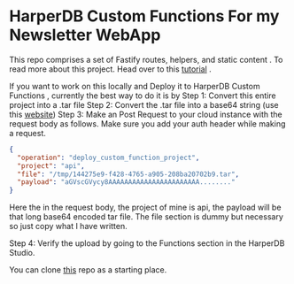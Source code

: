 # HarperDB Custom Functions For my Newsletter WebApp

This repo comprises a set of Fastify routes, helpers, and static content . To read more about this project. Head over to this [tutorial](blog.hrithwik.me/how-i-used-harperdb-custom-functions-to-build-a-web-app-for-my-newsletter) .

If you want to work on this locally and Deploy it to HarperDB Custom Functions , currently the best way to do it is by
Step 1: Convert this entire project into a .tar file
Step 2: Convert the .tar file into a base64 string (use this [website](https://www.base64encode.org/enc/tar/))
Step 3: Make an Post Request to your cloud instance with the request body as follows. Make sure you add your auth header while making a request.

```json
{
  "operation": "deploy_custom_function_project",
  "project": "api",
  "file": "/tmp/144275e9-f428-4765-a905-208ba20702b9.tar",
  "payload": "aGVscGVycy8AAAAAAAAAAAAAAAAAAAAAAA........"
}
```

Here the in the request body, the project of mine is api, the payload will be that long base64 encoded tar file. The file section is dummy but necessary so just copy what I have written.

Step 4: Verify the upload by going to the Functions section in the HarperDB Studio.

You can clone [this](https://github.com/HarperDB/harperdb-custom-functions-template) repo as a starting place.
